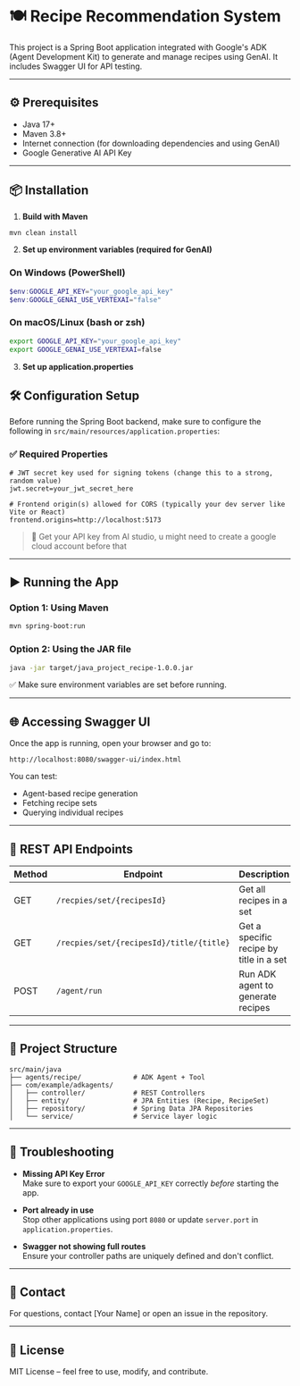 # 🍽️ Recipe Recommendation System

This project is a Spring Boot application integrated with Google's ADK (Agent Development Kit) to generate and manage recipes using GenAI. It includes Swagger UI for API testing.

---

## ⚙️ Prerequisites

- Java 17+
- Maven 3.8+
- Internet connection (for downloading dependencies and using GenAI)
- Google Generative AI API Key

---

## 📦 Installation



1. **Build with Maven**

```bash
mvn clean install
```

2. **Set up environment variables (required for GenAI)**

### On Windows (PowerShell)

```powershell
$env:GOOGLE_API_KEY="your_google_api_key"
$env:GOOGLE_GENAI_USE_VERTEXAI="false"
```

### On macOS/Linux (bash or zsh)

```bash
export GOOGLE_API_KEY="your_google_api_key"
export GOOGLE_GENAI_USE_VERTEXAI=false
```

3. **Set up application.properties**
## 🛠️ Configuration Setup

Before running the Spring Boot backend, make sure to configure the following in `src/main/resources/application.properties`:

### ✅ Required Properties

```properties
# JWT secret key used for signing tokens (change this to a strong, random value)
jwt.secret=your_jwt_secret_here

# Frontend origin(s) allowed for CORS (typically your dev server like Vite or React)
frontend.origins=http://localhost:5173
```
> 📌 Get your API key from AI studio, u might need to create a google cloud account before that

---

## ▶️ Running the App

### Option 1: Using Maven

```bash
mvn spring-boot:run
```

### Option 2: Using the JAR file

```bash
java -jar target/java_project_recipe-1.0.0.jar
```

✅ Make sure environment variables are set before running.

---

## 🌐 Accessing Swagger UI

Once the app is running, open your browser and go to:

```
http://localhost:8080/swagger-ui/index.html
```

You can test:

- Agent-based recipe generation
- Fetching recipe sets
- Querying individual recipes

---

## 🔌 REST API Endpoints

| Method | Endpoint                                           | Description                             |
|--------|----------------------------------------------------|-----------------------------------------|
| GET    | `/recpies/set/{recipesId}`                         | Get all recipes in a set                |
| GET    | `/recpies/set/{recipesId}/title/{title}`           | Get a specific recipe by title in a set |
| POST   | `/agent/run`                                       | Run ADK agent to generate recipes       |

---

## 🧱 Project Structure

```
src/main/java
├── agents/recipe/             # ADK Agent + Tool
├── com/example/adkagents/
│   ├── controller/            # REST Controllers
│   ├── entity/                # JPA Entities (Recipe, RecipeSet)
│   ├── repository/            # Spring Data JPA Repositories
│   └── service/               # Service layer logic
```

---

## 🧩 Troubleshooting

- **Missing API Key Error**  
  Make sure to export your `GOOGLE_API_KEY` correctly *before* starting the app.

- **Port already in use**  
  Stop other applications using port `8080` or update `server.port` in `application.properties`.

- **Swagger not showing full routes**  
  Ensure your controller paths are uniquely defined and don't conflict.

---

## 🙋 Contact

For questions, contact [Your Name] or open an issue in the repository.

---

## 📜 License

MIT License – feel free to use, modify, and contribute.
